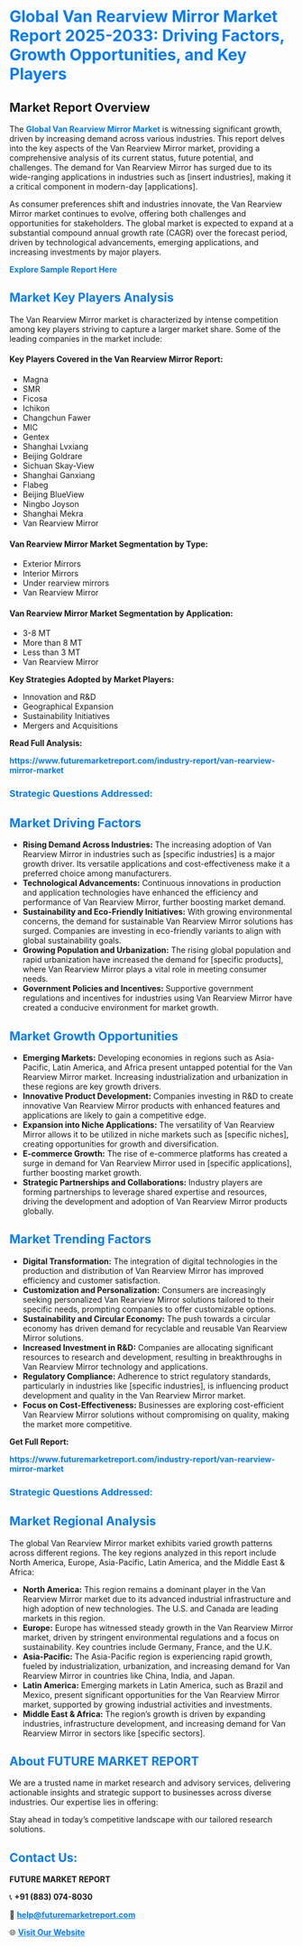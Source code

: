 <h1 style="color: #007BFF;">Global Van Rearview Mirror Market Report 2025-2033: Driving Factors, Growth Opportunities, and Key Players</h1>

<section id="overview">
<h2>Market Report Overview</h2>
<p>The <a href="https://www.futuremarketreport.com/industry-report/van-rearview-mirror-market" style="color: #007BFF; text-decoration: none;"><strong>Global Van Rearview Mirror Market</strong></a> is witnessing significant growth, driven by increasing demand across various industries. This report delves into the key aspects of the Van Rearview Mirror market, providing a comprehensive analysis of its current status, future potential, and challenges. The demand for Van Rearview Mirror has surged due to its wide-ranging applications in industries such as [insert industries], making it a critical component in modern-day [applications].</p>
<p>As consumer preferences shift and industries innovate, the Van Rearview Mirror market continues to evolve, offering both challenges and opportunities for stakeholders. The global market is expected to expand at a substantial compound annual growth rate (CAGR) over the forecast period, driven by technological advancements, emerging applications, and increasing investments by major players.</p>
</section>

<section id="overview">
<p><a href="https://www.futuremarketreport.com/request-sample/reportId=101384" style="color: #007BFF; text-decoration: none;"><strong>Explore Sample Report Here</strong></a></p>
</section>

<section id="key-players">
<h2 style="color: #007BFF;">Market Key Players Analysis</h2>
<p>The Van Rearview Mirror market is characterized by intense competition among key players striving to capture a larger market share. Some of the leading companies in the market include:</p>
<h4>Key Players Covered in the Van Rearview Mirror Report:</h4>
<ul><li>Magna</li><li>SMR</li><li>Ficosa</li><li>Ichikon</li><li>Changchun Fawer</li><li>MIC</li><li>Gentex</li><li>Shanghai Lvxiang</li><li>Beijing Goldrare</li><li>Sichuan Skay-View</li><li>Shanghai Ganxiang</li><li>Flabeg</li><li>Beijing BlueView</li><li>Ningbo Joyson</li><li>Shanghai Mekra</li><li>Van Rearview Mirror</li></ul>
<h4>Van Rearview Mirror Market Segmentation by Type:</h4>
<ul><li>Exterior Mirrors</li><li>Interior Mirrors</li><li>Under rearview mirrors</li><li>Van Rearview Mirror</li></ul>

<h4>Van Rearview Mirror Market Segmentation by Application:</h4>
<ul><li>3-8 MT</li><li>More than 8 MT</li><li>Less than 3 MT</li><li>Van Rearview Mirror</li></ul>
<p><strong>Key Strategies Adopted by Market Players:</strong></p>
<ul>
<li>Innovation and R&D</li>
<li>Geographical Expansion</li>
<li>Sustainability Initiatives</li>
<li>Mergers and Acquisitions</li>
</ul>
</section>

<section>
<p><strong>Read Full Analysis: </strong></p><a href="https://www.futuremarketreport.com/industry-report/van-rearview-mirror-market" style="color: #007BFF; text-decoration: none;"><strong>https://www.futuremarketreport.com/industry-report/van-rearview-mirror-market</strong></a>
<h3 style="color: #007BFF;">Strategic Questions Addressed:</h3>
</section>

<section id="driving-factors">
<h2 style="color: #007BFF;">Market Driving Factors</h2>
<ul>
<li><strong>Rising Demand Across Industries:</strong> The increasing adoption of Van Rearview Mirror in industries such as [specific industries] is a major growth driver. Its versatile applications and cost-effectiveness make it a preferred choice among manufacturers.</li>
<li><strong>Technological Advancements:</strong> Continuous innovations in production and application technologies have enhanced the efficiency and performance of Van Rearview Mirror, further boosting market demand.</li>
<li><strong>Sustainability and Eco-Friendly Initiatives:</strong> With growing environmental concerns, the demand for sustainable Van Rearview Mirror solutions has surged. Companies are investing in eco-friendly variants to align with global sustainability goals.</li>
<li><strong>Growing Population and Urbanization:</strong> The rising global population and rapid urbanization have increased the demand for [specific products], where Van Rearview Mirror plays a vital role in meeting consumer needs.</li>
<li><strong>Government Policies and Incentives:</strong> Supportive government regulations and incentives for industries using Van Rearview Mirror have created a conducive environment for market growth.</li>
</ul>
</section>

<section id="growth-opportunities">
<h2 style="color: #007BFF;">Market Growth Opportunities</h2>
<ul>
<li><strong>Emerging Markets:</strong> Developing economies in regions such as Asia-Pacific, Latin America, and Africa present untapped potential for the Van Rearview Mirror market. Increasing industrialization and urbanization in these regions are key growth drivers.</li>
<li><strong>Innovative Product Development:</strong> Companies investing in R&D to create innovative Van Rearview Mirror products with enhanced features and applications are likely to gain a competitive edge.</li>
<li><strong>Expansion into Niche Applications:</strong> The versatility of Van Rearview Mirror allows it to be utilized in niche markets such as [specific niches], creating opportunities for growth and diversification.</li>
<li><strong>E-commerce Growth:</strong> The rise of e-commerce platforms has created a surge in demand for Van Rearview Mirror used in [specific applications], further boosting market growth.</li>
<li><strong>Strategic Partnerships and Collaborations:</strong> Industry players are forming partnerships to leverage shared expertise and resources, driving the development and adoption of Van Rearview Mirror products globally.</li>
</ul>
</section>

<section id="trending-factors">
<h2 style="color: #007BFF;">Market Trending Factors</h2>
<ul>
<li><strong>Digital Transformation:</strong> The integration of digital technologies in the production and distribution of Van Rearview Mirror has improved efficiency and customer satisfaction.</li>
<li><strong>Customization and Personalization:</strong> Consumers are increasingly seeking personalized Van Rearview Mirror solutions tailored to their specific needs, prompting companies to offer customizable options.</li>
<li><strong>Sustainability and Circular Economy:</strong> The push towards a circular economy has driven demand for recyclable and reusable Van Rearview Mirror solutions.</li>
<li><strong>Increased Investment in R&D:</strong> Companies are allocating significant resources to research and development, resulting in breakthroughs in Van Rearview Mirror technology and applications.</li>
<li><strong>Regulatory Compliance:</strong> Adherence to strict regulatory standards, particularly in industries like [specific industries], is influencing product development and quality in the Van Rearview Mirror market.</li>
<li><strong>Focus on Cost-Effectiveness:</strong> Businesses are exploring cost-efficient Van Rearview Mirror solutions without compromising on quality, making the market more competitive.</li>
</ul>
</section>

<section>
<p><strong>Get Full Report: </strong></p><a href="https://www.futuremarketreport.com/industry-report/van-rearview-mirror-market" style="color: #007BFF; text-decoration: none;"><strong>https://www.futuremarketreport.com/industry-report/van-rearview-mirror-market</strong></a>
<h3 style="color: #007BFF;">Strategic Questions Addressed:</h3>
</section>


<section id="regional-analysis">
<h2 style="color: #007BFF;">Market Regional Analysis</h2>
<p>The global Van Rearview Mirror market exhibits varied growth patterns across different regions. The key regions analyzed in this report include North America, Europe, Asia-Pacific, Latin America, and the Middle East & Africa:</p>
<ul>
<li><strong>North America:</strong> This region remains a dominant player in the Van Rearview Mirror market due to its advanced industrial infrastructure and high adoption of new technologies. The U.S. and Canada are leading markets in this region.</li>
<li><strong>Europe:</strong> Europe has witnessed steady growth in the Van Rearview Mirror market, driven by stringent environmental regulations and a focus on sustainability. Key countries include Germany, France, and the U.K.</li>
<li><strong>Asia-Pacific:</strong> The Asia-Pacific region is experiencing rapid growth, fueled by industrialization, urbanization, and increasing demand for Van Rearview Mirror in countries like China, India, and Japan.</li>
<li><strong>Latin America:</strong> Emerging markets in Latin America, such as Brazil and Mexico, present significant opportunities for the Van Rearview Mirror market, supported by growing industrial activities and investments.</li>
<li><strong>Middle East & Africa:</strong> The region’s growth is driven by expanding industries, infrastructure development, and increasing demand for Van Rearview Mirror in sectors like [specific sectors].</li>
</ul>
</section>

<footer>
<h2 style="color: #007BFF;">About FUTURE MARKET REPORT</h2>
<p>We are a trusted name in market research and advisory services, delivering actionable insights and strategic support to businesses across diverse industries. Our expertise lies in offering:</p>

<p>Stay ahead in today’s competitive landscape with our tailored research solutions.</p>

<h2 style="color: #007BFF;">Contact Us:</h2>
<p><strong>FUTURE MARKET REPORT</strong></p>
<p>📞 <strong>+91 (883) 074-8030</strong></p>
<p>📧 <strong><a href="mailto:help@futuremarketreport.com" style="color: #007BFF;">help@futuremarketreport.com</a></strong></p>
<p>🌐 <strong><a href="https://www.futuremarketreport.com/" style="color: #007BFF;">Visit Our Website</a></strong></p>
</footer>